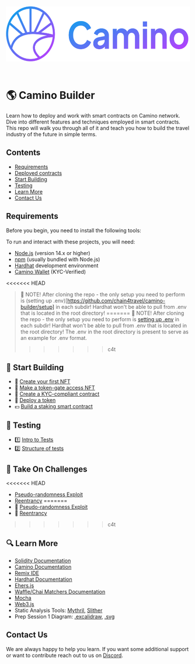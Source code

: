 <p align="center">
  <img src="https://github.com/juuroudojo/images/blob/main/camino-logo.png" height="150" />
</p>

<br/>



# 🌎 Camino Builder

Learn how to deploy and work with smart contracts on Camino network. Dive into different features and techniques employed in smart contracts. This repo will walk you through all of it and teach you how to build the travel industry of the future in simple terms.


## Contents

- [Requirements](#requirements)
- [Deployed contracts](#deployed-interactable-contracts)
- [Start Building](#start-building)
- [Testing](#testing)
- [Learn More](#learn-more)
- [Contact Us](#contact-us)

## Requirements

Before you begin, you need to install the following tools:

To run and interact with these projects, you will need:

- [Node.js](https://nodejs.org/en/download/) (version 14.x or higher)
- [npm](https://www.npmjs.com/get-npm) (usually bundled with Node.js)
- [Hardhat](https://hardhat.org/getting-started/#overview) development environment
- [Camino Wallet](https://suite.camino.network/login/) (KYC-Verified)

<<<<<<< HEAD
> 🚩 NOTE! After cloning the repo - the only setup you need to perform is (setting up .env)[https://github.com/chain4travel/camino-builder/setup] in each subdir! Hardhat won't be able to pull from .env that is located in the root directory!
=======
> 🚩 NOTE! After cloning the repo - the only setup you need to perform is [setting up .env](https://github.com/chain4travel/camino-builder/tree/c4t/setup) in each subdir! Hardhat won't be able to pull from .env that is located in the root directory! The .env in the root directory is present to serve as an example for .env format.
>>>>>>> c4t

## 📜 Start Building
 - 🍋  [Create your first NFT](https://github.com/chain4travel/camino-builder/tree/c4t/nft)
 - 🎫  [Make a token-gate access NFT](https://github.com/chain4travel/camino-builder/tree/c4t/token-gate)
 - 💸  [Create a KYC-compliant contract](https://github.com/chain4travel/camino-builder/tree/c4t/kyc)
 - 💎  [Deploy a token](https://github.com/chain4travel/camino-builder/tree/c4t/token)
 - 💵  [Build a staking smart contract](https://github.com/chain4travel/camino-builder/tree/c4t/staking)

## 🔌 Testing
- 1️⃣ [Intro to Tests](https://github.com/chain4travel/camino-builder/tree/c4t/testing/intro)
- 2️⃣ [Structure of tests](https://github.com/chain4travel/camino-builder/tree/c4t/testing/structure)

## 🔐 Take On Challenges
<<<<<<< HEAD
- [Pseudo-randomness Exploit](https://github.com/chain4travel/camino-builder/tree/c4t/challenges/random)
- [Reentrancy](https://github.com/chain4travel/camino-builder/tree/c4t/challenges/reentrancy)
=======
- 🎲 [Pseudo-randomness Exploit](https://github.com/chain4travel/camino-builder/tree/c4t/challenges/random)
- 🔂 [Reentrancy](https://github.com/chain4travel/camino-builder/tree/c4t/challenges/reentrancy)
>>>>>>> c4t


## 🔍 Learn More
- [Solidity Documentation](https://docs.soliditylang.org/en/develop/)
- [Camino Documentation](https://docs.camino.network/)
- [Remix IDE](https://remix.ethereum.org/)
- [Hardhat Documentation](https://hardhat.org/docs)
- [Ehers.js](https://docs.ethers.org/)
- [Waffle/Chai Matchers Documentation](https://ethereum-waffle.readthedocs.io/en/latest/matchers.html)
- [Mocha](https://mochajs.org/)
- [Web3.js](https://web3js.readthedocs.io/en/v1.10.0/)
- Static Analysis Tools: [Mythril](https://mythril.ai/), [Slither](https://github.com/crytic/slither)
- Prep Session 1 Diagram: [.excalidraw](https://github.com/chain4travel/camino-builder/tree/c4t/utils/ps.excalidraw), [.svg](https://github.com/chain4travel/camino-builder/tree/c4t/utils/ps1.svg)

## Contact Us

We are always happy to help you learn. If you want some additional support or want to contribute reach out to us on [Discord](https://discord.gg/camino).
  



